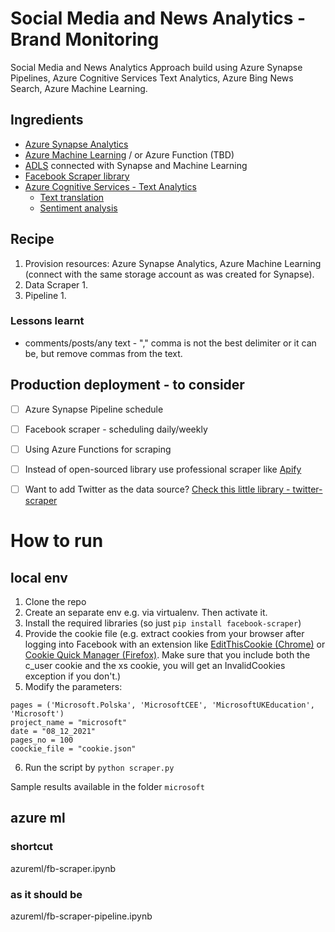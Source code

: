 # Social Media and News Analytics - Brand Monitoring
Social Media and News Analytics Approach build using Azure Synapse Pipelines, Azure Cognitive Services Text Analytics, Azure Bing News Search, Azure Machine Learning.



## Ingredients

- [Azure Synapse Analytics](https://docs.microsoft.com/en-us/azure/synapse-analytics/overview-what-is) 
- [Azure Machine Learning](https://docs.microsoft.com/en-us/azure/machine-learning/) / or Azure Function (TBD)
- [ADLS](https://docs.microsoft.com/en-us/azure/storage/blobs/data-lake-storage-introduction) connected with Synapse and Machine Learning
- [Facebook Scraper library](https://github.com/kevinzg/facebook-scraper/ ) 
- [Azure Cognitive Services - Text Analytics](https://azure.microsoft.com/en-us/services/cognitive-services/text-analytics/)
  - [Text translation](https://docs.microsoft.com/en-us/azure/cognitive-services/translator/)
  - [Sentiment analysis](https://docs.microsoft.com/en-us/azure/cognitive-services/language-service/sentiment-opinion-mining/overview)



## Recipe

1. Provision resources: Azure Synapse Analytics, Azure Machine Learning (connect with the same storage account as was created for Synapse). 
2. Data Scraper
   1. 
3. Pipeline
   1. 



### Lessons learnt

- comments/posts/any text - "," comma is not the best delimiter or it can be, but remove commas from the text.



## Production deployment - to consider

- [ ] Azure Synapse Pipeline schedule
- [ ] Facebook scraper - scheduling daily/weekly
- [ ] Using Azure Functions for scraping
- [ ] Instead of open-sourced library use professional scraper like [Apify](https://apify.com/pocesar/facebook-pages-scraper)
- [ ] Want to add Twitter as the data source? [Check this little library - twitter-scraper](https://github.com/bisguzar/twitter-scraper)





# How to run

## local env

1. Clone the repo
1. Create an separate env e.g. via virtualenv. Then activate it.
1. Install the required libraries (so just `pip install facebook-scraper`)
1. Provide the cookie file (e.g.  extract cookies from your browser after logging into Facebook with an extension like [EditThisCookie (Chrome)](https://chrome.google.com/webstore/detail/editthiscookie/fngmhnnpilhplaeedifhccceomclgfbg?hl=en) or [Cookie Quick Manager (Firefox)](https://addons.mozilla.org/en-US/firefox/addon/cookie-quick-manager/). Make sure that you include both the c_user cookie and the xs cookie, you will get an InvalidCookies exception if you don't.)
1. Modify the parameters:

```
pages = ('Microsoft.Polska', 'MicrosoftCEE', 'MicrosoftUKEducation', 'Microsoft')
project_name = "microsoft"
date = "08_12_2021"
pages_no = 100
coockie_file = "cookie.json"
```

6. Run the script by `python scraper.py`



Sample results available in the folder `microsoft`




## azure ml

### shortcut

azureml/fb-scraper.ipynb 

### as it should be

azureml/fb-scraper-pipeline.ipynb

